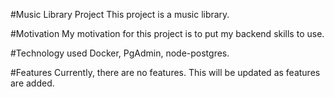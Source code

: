 #Music Library Project
This project is a music library.

#Motivation
My motivation for this project is to put my backend skills to use.

#Technology used
Docker, PgAdmin, node-postgres.

#Features
Currently, there are no features. This will be updated as features are added.